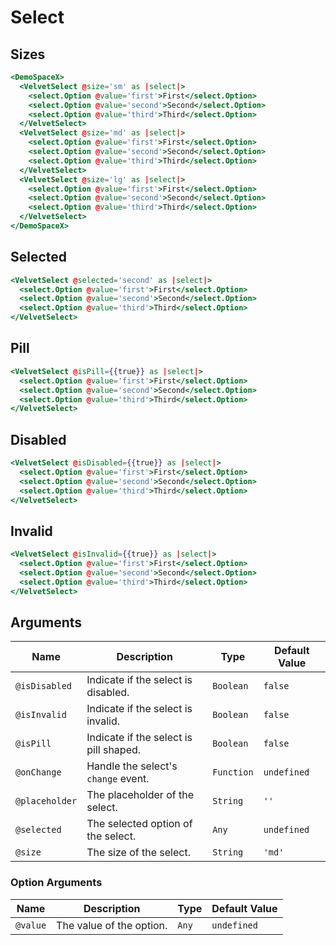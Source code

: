 # Select

## Sizes

```hbs preview-template
<DemoSpaceX>
  <VelvetSelect @size='sm' as |select|>
    <select.Option @value='first'>First</select.Option>
    <select.Option @value='second'>Second</select.Option>
    <select.Option @value='third'>Third</select.Option>
  </VelvetSelect>
  <VelvetSelect @size='md' as |select|>
    <select.Option @value='first'>First</select.Option>
    <select.Option @value='second'>Second</select.Option>
    <select.Option @value='third'>Third</select.Option>
  </VelvetSelect>
  <VelvetSelect @size='lg' as |select|>
    <select.Option @value='first'>First</select.Option>
    <select.Option @value='second'>Second</select.Option>
    <select.Option @value='third'>Third</select.Option>
  </VelvetSelect>
</DemoSpaceX>
```

## Selected

```hbs preview-template
<VelvetSelect @selected='second' as |select|>
  <select.Option @value='first'>First</select.Option>
  <select.Option @value='second'>Second</select.Option>
  <select.Option @value='third'>Third</select.Option>
</VelvetSelect>
```

## Pill

```hbs preview-template
<VelvetSelect @isPill={{true}} as |select|>
  <select.Option @value='first'>First</select.Option>
  <select.Option @value='second'>Second</select.Option>
  <select.Option @value='third'>Third</select.Option>
</VelvetSelect>
```

## Disabled

```hbs preview-template
<VelvetSelect @isDisabled={{true}} as |select|>
  <select.Option @value='first'>First</select.Option>
  <select.Option @value='second'>Second</select.Option>
  <select.Option @value='third'>Third</select.Option>
</VelvetSelect>
```

## Invalid

```hbs preview-template
<VelvetSelect @isInvalid={{true}} as |select|>
  <select.Option @value='first'>First</select.Option>
  <select.Option @value='second'>Second</select.Option>
  <select.Option @value='third'>Third</select.Option>
</VelvetSelect>
```

## Arguments

| Name           | Description                            | Type       | Default Value |
| -------------- | -------------------------------------- | ---------- | ------------- |
| `@isDisabled`  | Indicate if the select is disabled.    | `Boolean`  | `false`       |
| `@isInvalid`   | Indicate if the select is invalid.     | `Boolean`  | `false`       |
| `@isPill`      | Indicate if the select is pill shaped. | `Boolean`  | `false`       |
| `@onChange`    | Handle the select's `change` event.    | `Function` | `undefined`   |
| `@placeholder` | The placeholder of the select.         | `String`   | `''`          |
| `@selected`    | The selected option of the select.     | `Any`      | `undefined`   |
| `@size`        | The size of the select.                | `String`   | `'md'`        |

### Option Arguments

| Name     | Description              | Type  | Default Value |
| -------- | ------------------------ | ----- | ------------- |
| `@value` | The value of the option. | `Any` | `undefined`   |
